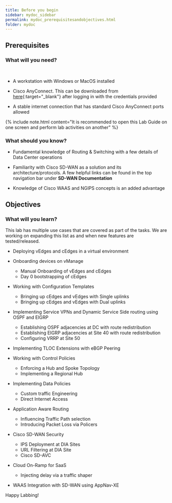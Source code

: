 ```yaml
---
title: Before you begin
sidebar: mydoc_sidebar
permalink: mydoc_prerequisitesandobjectives.html
folder: mydoc
---
```


## Prerequisites

### What will you need?
<br>


* A workstation with Windows or MacOS installed

* Cisco AnyConnect. This can be downloaded from [here](https://ghi-vpn.swat4partners.com){:target="_blank"} after logging in with the credentials provided

* A stable internet connection that has standard Cisco AnyConnect ports allowed

{% include note.html content="It is recommended to open this Lab Guide on one screen and perform lab activities on another" %}


### What should you know?

* Fundamental knowledge of Routing & Switching with a few details of Data Center operations

* Familiarity with Cisco SD-WAN as a solution and its architecture/protocols. A few helpful links can be found in the top navigation bar under **SD-WAN Documentation**

* Knowledge of Cisco WAAS and NGIPS concepts is an added advantage


## Objectives


### What will you learn?

This lab has multiple use cases that are covered as part of the tasks. We are working on expanding this list as and when new features are tested/released.

* Deploying vEdges and cEdges in a virtual environment

* Onboarding devices on vManage

   * Manual Onboarding of vEdges and cEdges
   * Day 0 bootstrapping of cEdges


* Working with Configuration Templates

  * Bringing up cEdges and vEdges with Single uplinks
  * Bringing up cEdges and vEdges with Dual uplinks


* Implementing Service VPNs and Dynamic Service Side routing using OSPF and EIGRP

  * Establishing OSPF adjacencies at DC with route redistribution
  * Establishing EIGRP adjacencies at Site 40 with route redistribution
  * Configuring VRRP at Site 50

* Implementing TLOC Extensions with eBGP Peering

* Working with Control Policies

  * Enforcing a Hub and Spoke Topology
  * Implementing a Regional Hub


* Implementing Data Policies

  * Custom traffic Engineering
  * Direct Internet Access




* Application Aware Routing

  * Influencing Traffic Path selection
  * Introducing Packet Loss via Policers


* Cisco SD-WAN Security

  * IPS Deployment at DIA Sites
  * URL Filtering at DIA Site
  * Cisco SD-AVC


* Cloud On-Ramp for SaaS

  * Injecting delay via a traffic shaper




* WAAS Integration with SD-WAN using AppNav-XE

Happy Labbing!
